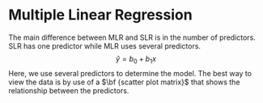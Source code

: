 # Multiple Linear Regression
The main difference between MLR and SLR is in the number of predictors. SLR has one predictor while MLR uses several predictors.
$$\hat{y} = b_0 + b_1x $$
Here, we use several predictors to determine the model. The best way to view the data is by use of a $\bf {scatter plot matrix}$ that shows the relationship between the predictors.
<!--stackedit_data:
eyJoaXN0b3J5IjpbLTEyMDA4ODA2NzgsLTE4MTUxNTA2OSw1Nz
A1MjU3MzQsLTk2MTg5NzgzXX0=
-->